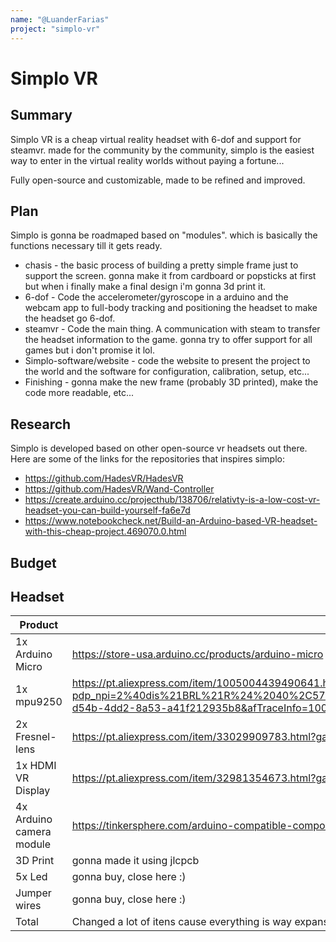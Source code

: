 ```yaml
---
name: "@LuanderFarias"
project: "simplo-vr"
---
```


# Simplo VR

## Summary

Simplo VR is a cheap virtual reality headset with 6-dof and support for steamvr. made for the community by the community, simplo is the easiest way to enter in the virtual reality worlds without paying a fortune...

Fully open-source and customizable, made to be refined and improved.

## Plan

Simplo is gonna be roadmaped based on "modules". which is basically the functions necessary till it gets ready.
- chasis - the basic process of building a pretty simple frame just to support the screen. gonna make it from cardboard or popsticks at first but when i finally make a final design i'm gonna 3d print it.
- 6-dof -  Code the accelerometer/gyroscope in a arduino and the webcam app to full-body tracking and positioning the headset to make the headset go 6-dof.
- steamvr - Code the main thing. A communication with steam to transfer the headset information to the game. gonna try to offer support for all games but i don't promise it lol.
- Simplo-software/website - code the website to present the project to the world and the software for configuration, calibration, setup, etc...
- Finishing - gonna make the new frame (probably 3D printed), make the code more readable, etc...

## Research
Simplo is developed based on other open-source vr headsets out there. Here are some of the links for the repositories that inspires simplo:
- https://github.com/HadesVR/HadesVR
- https://github.com/HadesVR/Wand-Controller
- https://create.arduino.cc/projecthub/138706/relativty-is-a-low-cost-vr-headset-you-can-build-yourself-fa6e7d
- https://www.notebookcheck.net/Build-an-Arduino-based-VR-headset-with-this-cheap-project.469070.0.html

## Budget

## Headset

| Product         | Supplier/Link                         | Cost   |
| --------------- | ------------------------------------- | ------ |
| 1x Arduino Micro | https://store-usa.arduino.cc/products/arduino-micro | $38.51 |
| 1x mpu9250 | https://pt.aliexpress.com/item/1005004439490641.html?pdp_npi=2%40dis%21BRL%21R%24%2040%2C57%21R%24%2038%2C94%21%21%21%21%21%402101d1b616734837560467175eee53%2112000029185573027%21btf&_t=pvid%3A3bc2cc48-d54b-4dd2-8a53-a41f212935b8&afTraceInfo=1005004439490641__pc__pcBridgePPC__xxxxxx__1673483756&spm=a2g0o.ppclist.product.mainProduct&gatewayAdapt=glo2bra | $11.29 |
| 2x Fresnel-lens | https://pt.aliexpress.com/item/33029909783.html?gatewayAdapt=glo2bra | $8.46 |
| 1x HDMI VR Display | https://pt.aliexpress.com/item/32981354673.html?gatewayAdapt=glo2bra | $30.35 |
| 4x Arduino camera module | https://tinkersphere.com/arduino-compatible-components/944-ov7670-vga-camera-module-for-arduino.html | $50.65 |
| 3D Print | gonna made it using jlcpcb | $32.67 |
| 5x Led | gonna buy, close here :) | $2.00 |
| Jumper wires | gonna buy, close here :) | $7.00 |
| Total | Changed a lot of itens cause everything is way expansive where i live | $146.65 |
